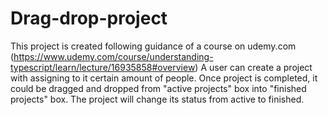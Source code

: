 # Drag-drop-project

This project is created following guidance of a course on udemy.com (https://www.udemy.com/course/understanding-typescript/learn/lecture/16935858#overview)
A user can create a project with assigning to it certain amount of people. Once project is completed, it could be dragged and dropped from "active projects" box into "finished projects" box. The project will change its status from active to finished.
